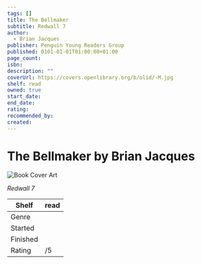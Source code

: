 ```yaml
---
tags: []
title: The Bellmaker
subtitle: Redwall 7
author:
  - Brian Jacques
publisher: Penguin Young Readers Group
published: 0101-01-01T01:00:00+01:00
page_count:
isbn:
description: ""
coverUrl: https://covers.openlibrary.org/b/olid/-M.jpg
shelf: read
owned: true
start_date:
end_date:
rating:
recommended_by:
created:
---
```


# The Bellmaker by Brian Jacques

![Book Cover Art](https://covers.openlibrary.org/b/olid/-M.jpg)

_Redwall 7_

| Shelf | read |
| --- | --- |
| Genre |  |
| Started |  |
| Finished |  |
| Rating | /5 |

